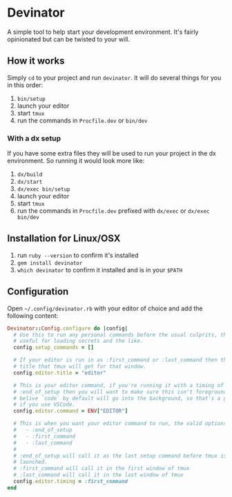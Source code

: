 # Devinator

A simple tool to help start your development environment. It's fairly
opinionated but can be twisted to your will.

## How it works

Simply `cd` to your project and run `devinator`. It will do several things for
you in this order:

1. `bin/setup`
2. launch your editor
3. start `tmux`
4. run the commands in `Procfile.dev` or `bin/dev`

### With a dx setup

If you have some extra files they will be used to run your project in the dx
environment. So running it would look more like:

1. `dx/build`
2. `dx/start`
3. `dx/exec bin/setup`
5. launch your editor
4. start `tmux`
6. run the commands in `Procfile.dev` prefixed with `dx/exec` or `dx/exec bin/dev`

## Installation for Linux/OSX

1. run `ruby --version` to confirm it's installed
2. `gem install devinator`
3. `which devinator` to confirm it installed and is in your `$PATH`

## Configuration

Open `~/.config/devinator.rb` with your editor of choice and add the following
content:

```ruby
Devinator::Config.configure do |config|
  # Use this to run any personal commands before the usual culprits, this is
  # useful for loading secrets and the like.
  config.setup_commands = []

  # If your editor is run in as :first_command or :last_command then this is the
  # title that tmux will get for that window.
  config.editor.title = "editor"

  # This is your editor command, if you're running it with a timing of
  # :end_of_setup then you will want to make sure this isn't foregrounded. I
  # belive `code` by default will go into the background, so that's a good setup
  # if you use VSCode.
  config.editor.command = ENV["EDITOR"]

  # This is when you want your editor command to run, the valid options are:
  #   - :end_of_setup
  #   - :first_command
  #   - :last_command
  #
  # :end_of_setup will call it as the last setup command before tmux is
  # launched.
  # :first_command will call it in the first window of tmux
  # :last_command will call it in the last window of tmux
  config.editor.timing = :first_command
end
```
